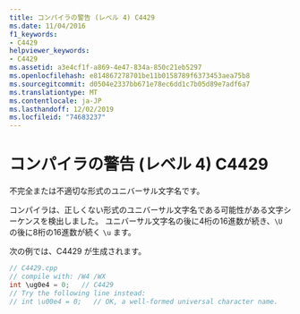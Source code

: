 ```yaml
---
title: コンパイラの警告 (レベル 4) C4429
ms.date: 11/04/2016
f1_keywords:
- C4429
helpviewer_keywords:
- C4429
ms.assetid: a3e4cf1f-a869-4e47-834a-850c21eb5297
ms.openlocfilehash: e814867278701be11b0158789f6373453aea75b8
ms.sourcegitcommit: d0504e2337bb671e78ec6dd1c7b05d89e7adf6a7
ms.translationtype: MT
ms.contentlocale: ja-JP
ms.lasthandoff: 12/02/2019
ms.locfileid: "74683237"
---
```

# <a name="compiler-warning-level-4-c4429"></a>コンパイラの警告 (レベル 4) C4429

不完全または不適切な形式のユニバーサル文字名です。

コンパイラは、正しくない形式のユニバーサル文字名である可能性がある文字シーケンスを検出しました。 ユニバーサル文字名の後に4桁の16進数が続き、`\U` の後に8桁の16進数が続く `\u` ます。

次の例では、C4429 が生成されます。

```cpp
// C4429.cpp
// compile with: /W4 /WX
int \ug0e4 = 0;   // C4429
// Try the following line instead:
// int \u00e4 = 0;   // OK, a well-formed universal character name.
```